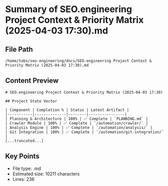 # Summary of SEO.engineering Project Context & Priority Matrix (2025-04-03 17:30).md
  
## File Path
`/home/tabs/seo-engineering/docs/SEO.engineering Project Context & Priority Matrix (2025-04-03 17:30).md`

## Content Preview
```
# SEO.engineering Project Context & Priority Matrix (2025-04-03 17:30)

## Project State Vector

| Component | Completion % | Status | Latest Artifact |
|-----------|--------------|--------|----------------|
| Planning & Architecture | 100% | ✅ Complete | `PLANNING.md` |
| Crawler Module | 100% | ✅ Complete | `/automation/crawler/` |
| Analysis Engine | 100% | ✅ Complete | `/automation/analysis/` |
| Git Integration | 100% | ✅ Complete | `/automation/git-integration/` |
[...truncated...]
```

## Key Points
- File type: .md
- Estimated size: 10211 characters
- Lines: 236
